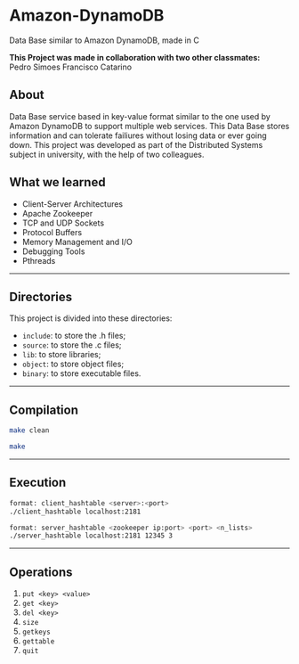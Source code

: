 # Amazon-DynamoDB
Data Base similar to Amazon DynamoDB, made in C

**This Project was made in collaboration with two other classmates:**<br>
Pedro Simoes
Francisco Catarino

## About
Data Base service based in key-value format similar to the one used by Amazon DynamoDB to support multiple web services. 
This Data Base stores information and can tolerate failiures without losing data or ever going down.
This project was developed as part of the Distributed Systems subject in university, with the help of two colleagues.

## What we learned
  - Client-Server Architectures
  - Apache Zookeeper
  - TCP and UDP Sockets
  - Protocol Buffers
  - Memory Management and I/O
  - Debugging Tools
  - Pthreads

---
## Directories
This project is divided into these directories:
- ```include```: to store the .h files;
- ```source```: to store the .c files;
- ```lib```: to store libraries;
- ```object```: to store object files;
- ```binary```: to store executable files.

---
## Compilation
```bash
make clean
```
```bash
make
```

---
## Execution

```bash
format: client_hashtable <server>:<port>
./client_hashtable localhost:2181
```

```bash
format: server_hashtable <zookeeper ip:port> <port> <n_lists>
./server_hashtable localhost:2181 12345 3
```

---
## Operations
1. ```put <key> <value>```
2. ```get <key>```
3. ```del <key>```
4. ```size```
5. ```getkeys```
6. ```gettable```
7. ```quit```
